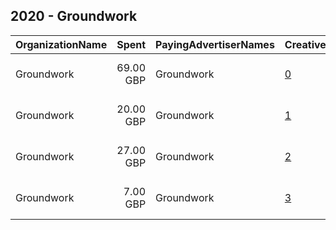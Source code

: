 ## 2020 - Groundwork 
|OrganizationName|Spent|PayingAdvertiserNames|CreativeUrls|Impressions|Genders|AgeBrackets|CountryCodes|BillingAddresses|CandidateBallotInformation|
|:---|---:|:---|:---|---:|:---|:---|:---|:---|:---|
|Groundwork|69.00 GBP|Groundwork|[0](https://www.snap.com/political-ads/asset/4d0106551105b322c4ae33b34c1c24c5b4aba05a181555456818425e5dec7844?mediaType=mp4)|99,969||18-|united kingdom|"Trafford Ecology Park,Manchester,M17 1TU,GB"|Groundwork Greater Manchester|
|Groundwork|20.00 GBP|Groundwork|[1](https://www.snap.com/political-ads/asset/24ab16e8ea14adbaa037b4cfedcc5267a1e4487fe81be73185a9a353a67f372d?mediaType=mp4)|34,825||18-|united kingdom|"Trafford Ecology Park,Manchester,M17 1TU,GB"|Groundwork Greater Manchester|
|Groundwork|27.00 GBP|Groundwork|[2](https://www.snap.com/political-ads/asset/570c1754d1ebf5205eda635ed29969c74ede2e8d41f1812081d8a739f3bb121b?mediaType=mp4)|36,121||18-|united kingdom|"Trafford Ecology Park,Manchester,M17 1TU,GB"|Groundwork Greater Manchester|
|Groundwork|7.00 GBP|Groundwork|[3](https://www.snap.com/political-ads/asset/30b9e8314c75fa3cf9882c590c4effde2d6583c088ca6cb65e370c3c65549e35?mediaType=mp4)|9,750||18-|united kingdom|"Trafford Ecology Park,Manchester,M17 1TU,GB"|Groundwork Greater Manchester|
